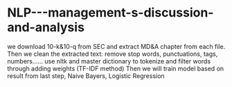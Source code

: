# NLP---management-s-discussion-and-analysis
we download 10-k&amp;10-q from SEC and extract MD&amp;A chapter from each file. Then we clean the extracted text: remove stop words, punctuations, tags, numbers......
use nltk and master dictionary to tokenize and filter words through adding weights (TF-IDF method)
Then we will train model based on result from last step, Naive Bayers, Logistic Regression
